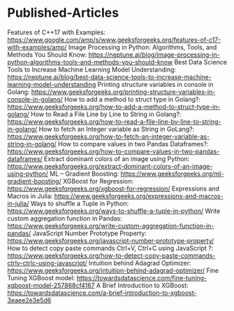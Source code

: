 # Published-Articles
Features of C++17 with Examples: https://www.google.com/amp/s/www.geeksforgeeks.org/features-of-c17-with-examples/amp/
Image Processing in Python: Algorithms, Tools, and Methods You Should Know: https://neptune.ai/blog/image-processing-in-python-algorithms-tools-and-methods-you-should-know
Best Data Science Tools to Increase Machine Learning Model Understanding: https://neptune.ai/blog/best-data-science-tools-to-increase-machine-learning-model-understanding
Printing structure variables in console in Golang: https://www.geeksforgeeks.org/printing-structure-variables-in-console-in-golang/
How to add a method to struct type in Golang?: https://www.geeksforgeeks.org/how-to-add-a-method-to-struct-type-in-golang/
How to Read a File Line by Line to String in Golang?: https://www.geeksforgeeks.org/how-to-read-a-file-line-by-line-to-string-in-golang/
How to fetch an Integer variable as String in GoLang?: https://www.geeksforgeeks.org/how-to-fetch-an-integer-variable-as-string-in-golang/
How to compare values in two Pandas Dataframes?: https://www.geeksforgeeks.org/how-to-compare-values-in-two-pandas-dataframes/
Extract dominant colors of an image using Python: https://www.geeksforgeeks.org/extract-dominant-colors-of-an-image-using-python/
ML – Gradient Boosting: https://www.geeksforgeeks.org/ml-gradient-boosting/
XGBoost for Regression: https://www.geeksforgeeks.org/xgboost-for-regression/
Expressions and Macros in Julia: https://www.geeksforgeeks.org/expressions-and-macros-in-julia/
Ways to shuffle a Tuple in Python: https://www.geeksforgeeks.org/ways-to-shuffle-a-tuple-in-python/
Write custom aggregation function in Pandas: https://www.geeksforgeeks.org/write-custom-aggregation-function-in-pandas/
JavaScript Number Prototype Property: https://www.geeksforgeeks.org/javascript-number-prototype-property/
How to detect copy paste commands Ctrl+V, Ctrl+C using JavaScript ?: https://www.geeksforgeeks.org/how-to-detect-copy-paste-commands-ctrlv-ctrlc-using-javascript/
Intuition behind Adagrad Optimizer: https://www.geeksforgeeks.org/intuition-behind-adagrad-optimizer/
Fine Tuning XGBoost model: https://towardsdatascience.com/fine-tuning-xgboost-model-257868cf4187
A Brief Introduction to XGBoost: https://towardsdatascience.com/a-brief-introduction-to-xgboost-3eaee2e3e5d6
